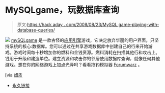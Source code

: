 # MySQLgame，玩数据库查询

> 原文:[https://hack aday . com/2008/08/23/MySQL game-playing-with-database-queries/](https://hackaday.com/2008/08/23/mysqlgame-playing-with-database-queries/)

![](../Images/d153dcbf333eb1ff976526a9b6f5b83b.png)
[mySQLgame](http://mysqlgame.appspot.com/) 是一款古怪的[应用引擎](http://www.mahalo.com/Google_App_Engine)游戏，它决定放弃华丽的用户界面，只坚持系统的核心:数据库。您可以通过在共享游戏数据库中创建自己的行来开始游戏。游戏时间每十秒增加你的燃料和金钱资源。燃料消耗在扫描其他行和攻击上。钱用于升级和建造单位。建立资源和攻击你的邻居使用数据库查询，就像任何其他游戏。想在你的网络游戏上加点光泽吗？看看拖钓模拟器 [Forumwarz](http://www.forumwarz.com/) 。

[via [蜡质](http://waxy.org/links)

*   [永久链接](http://mysqlgame.appspot.com/)